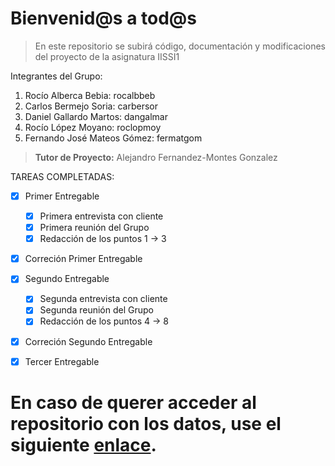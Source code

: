 # **Bienvenid@s a tod@s**

> En este repositorio se subirá código, documentación y modificaciones del proyecto de la asignatura IISSI1

Integrantes del Grupo:

1. Rocío Alberca Bebia: rocalbbeb
2. Carlos Bermejo Soria: carbersor
3. Daniel Gallardo Martos: dangalmar
4. Rocío López Moyano: roclopmoy
5. Fernando José Mateos Gómez: fermatgom

> **Tutor de Proyecto:** Alejandro Fernandez-Montes Gonzalez

TAREAS COMPLETADAS:

-   [x] Primer Entregable
    -   [x] Primera entrevista con cliente
    -   [x] Primera reunión del Grupo
    -   [x] Redacción de los puntos 1 → 3
-   [x] Correción Primer Entregable
-   [x] Segundo Entregable
    -   [x] Segunda entrevista con cliente
    -   [x] Segunda reunión del Grupo
    -   [x] Redacción de los puntos 4 → 8
-   [x] Correción Segundo Entregable
-   [x] Tercer Entregable


# En caso de querer acceder al repositorio con los datos, use el siguiente [enlace](https://github.eii.us.es/fermatgom/ALBERCA_BERMEJO_GALLARDO_LOPEZ_MATEOS.git). 
